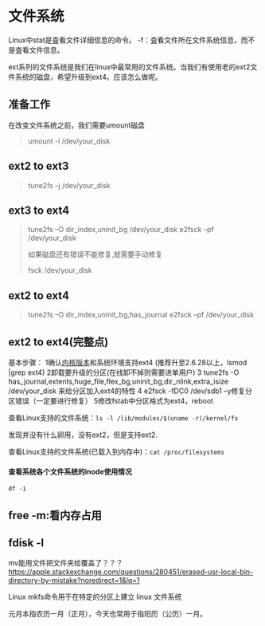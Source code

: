 # 文件系统

Linux中stat是査看文件详细信息的命令。
-f：査看文件所在文件系统信息，而不是査看文件信息。


ext系列的文件系统是我们在linux中最常用的文件系统。当我们有使用老的ext2文件系统的磁盘，希望升级到ext4。应该怎么做呢。

## 准备工作
在改变文件系统之前，我们需要umount磁盘

>umount -l /dev/your_disk

## ext2 to ext3

> tune2fs –j /dev/your_disk

## ext3 to ext4

> tune2fs –O dir_index,uninit_bg /dev/your_disk
> e2fsck –pf /dev/your_disk
>
> 如果磁盘还有错误不能修复,就需要手动修复
>
> fsck /dev/your_disk

## ext2 to ext4

> tune2fs –O dir_index,uninit_bg,has_journal
> e2fsck –pf /dev/your_disk



## ext2 to ext4(完整点)

基本步骤：
1确认[内核版本](https://www.baidu.com/s?wd=内核版本&tn=SE_PcZhidaonwhc_ngpagmjz&rsv_dl=gh_pc_zhidao)和系统环境支持ext4 (推荐升至2.6.28以上，lsmod |grep ext4)
2卸载要升级的分区(在线卸不掉则需要进单用户)
3 tune2fs -O has_journal,extents,huge_file,flex_bg,uninit_bg,dir_nlink,extra_isize /dev/your_disk 来给分区加入ext4的特性
4 e2fsck -fDC0 /dev/sdb1 –y修复分区错误（一定要进行修复）
5修改fstab中分区格式为ext4，reboot





 查看Linux支持的文件系统：`ls -l /lib/modules/$(uname -r)/kernel/fs` 

发现并没有什么卵用，没有ext2，但是支持ext2.



 查看Linux支持的文件系统(已载入到内存中)：`cat /proc/filesystems` 

#### 查看系统各个文件系统的inode使用情况

```
df -i
```

## free -m:看内存占用

## fdisk -l 



mv能用文件把文件夹给覆盖了？？？ https://apple.stackexchange.com/questions/280451/erased-usr-local-bin-directory-by-mistake?noredirect=1&lq=1 



 Linux mkfs命令用于在特定的分区上建立 linux 文件系统 



元月本指农历一月（正月），今天也常用于指阳历（公历）一月。